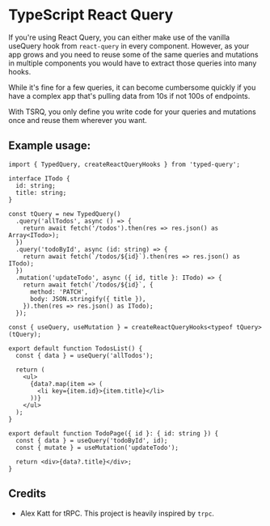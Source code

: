 # TypeScript React Query

If you're using React Query, you can either make use of the vanilla useQuery hook from `react-query` in every component. However, as your app grows and you need to reuse some of the same queries and mutations in multiple components you would have to extract those queries into many hooks.

While it's fine for a few queries, it can become cumbersome quickly if you have a complex app that's pulling data from 10s if not 100s of endpoints.

With TSRQ, you only define you write code for your queries and mutations once and reuse them wherever you want.

## Example usage:

```tsx
import { TypedQuery, createReactQueryHooks } from 'typed-query';

interface ITodo {
  id: string;
  title: string;
}

const tQuery = new TypedQuery()
  .query('allTodos', async () => {
    return await fetch('/todos').then(res => res.json() as Array<ITodo>);
  })
  .query('todoById', async (id: string) => {
    return await fetch(`/todos/${id}`).then(res => res.json() as ITodo);
  })
  .mutation('updateTodo', async ({ id, title }: ITodo) => {
    return await fetch(`/todos/${id}`, {
      method: 'PATCH',
      body: JSON.stringify({ title }),
    }).then(res => res.json() as ITodo);
  });

const { useQuery, useMutation } = createReactQueryHooks<typeof tQuery>(tQuery);

export default function TodosList() {
  const { data } = useQuery('allTodos');

  return (
    <ul>
      {data?.map(item => (
        <li key={item.id}>{item.title}</li>
      ))}
    </ul>
  );
}

export default function TodoPage({ id }: { id: string }) {
  const { data } = useQuery('todoById', id);
  const { mutate } = useMutation('updateTodo');

  return <div>{data?.title}</div>;
}
```

## Credits

- Alex Katt for tRPC. This project is heavily inspired by `trpc`.
